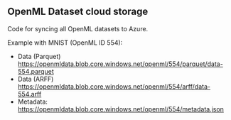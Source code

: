 OpenML Dataset cloud storage
---
Code for syncing all OpenML datasets to Azure. 

Example with MNIST (OpenML ID 554):  
- Data (Parquet) https://openmldata.blob.core.windows.net/openml/554/parquet/data-554.parquet
- Data (ARFF) https://openmldata.blob.core.windows.net/openml/554/arff/data-554.arff
- Metadata: https://openmldata.blob.core.windows.net/openml/554/metadata.json
